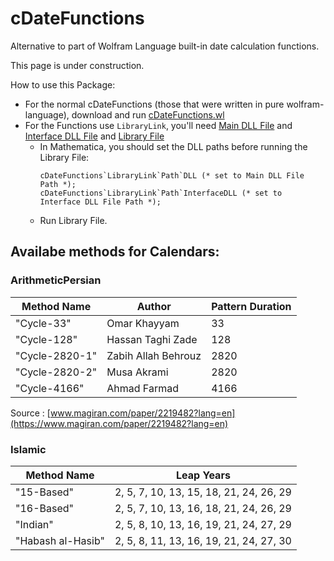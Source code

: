 # cDateFunctions
Alternative to part of Wolfram Language built-in date calculation functions.

This page is under construction.

How to use this Package:
- For the normal cDateFunctions (those that were written in pure wolfram-language), download and run [cDateFunctions.wl](https://github.com/ben-izd/cDateFunctions/blob/main/cDateFunctions.wl)
- For the Functions use `LibraryLink`, you'll need [Main DLL File](https://github.com/ben-izd/cDateFunctions/blob/main/LibraryLink/cDateFunctionsLibraryLink.dll) and [Interface DLL File](https://github.com/ben-izd/cDateFunctions/blob/main/LibraryLink/cDateFunctionsLibraryLinkInterface.dll) and [Library File](https://github.com/ben-izd/cDateFunctions/blob/main/LibraryLink/cDateFunctionsLibraryLinkInterface.wl)
    - In Mathematica, you should set the DLL paths before running the Library File:
      ```
      cDateFunctions`LibraryLink`Path`DLL (* set to Main DLL File Path *);
      cDateFunctions`LibraryLink`Path`InterfaceDLL (* set to Interface DLL File Path *);
      ```
    - Run Library File.

## Availabe methods for Calendars:

### ArithmeticPersian
| Method Name | Author | Pattern Duration |
| --- | --- | --- |
| "Cycle-33" | Omar Khayyam | 33 |
| "Cycle-128" | Hassan Taghi Zade | 128 |
| "Cycle-2820-1" | Zabih Allah Behrouz | 2820 |
| "Cycle-2820-2" | Musa Akrami  | 2820 |
| "Cycle-4166" | Ahmad Farmad | 4166 |

Source : [www.magiran.com/paper/2219482?lang=en](https://www.magiran.com/paper/2219482?lang=en)

### Islamic
| Method Name | Leap Years |
| --- | --- |
| "15-Based" | 2, 5, 7, 10, 13, 15, 18, 21, 24, 26, 29 |
| "16-Based" | 2, 5, 7, 10, 13, 16, 18, 21, 24, 26, 29 |
| "Indian" | 2, 5, 8, 10, 13, 16, 19, 21, 24, 27, 29 |
| "Habash al-Hasib" | 2, 5, 8, 11, 13, 16, 19, 21, 24, 27, 30 |



